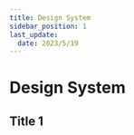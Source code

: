 ```yaml
---
title: Design System
sidebar_position: 1
last_update:
  date: 2023/5/19
---
```


# Design System

## Title 1
